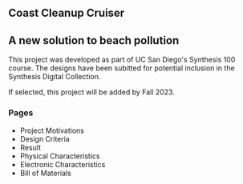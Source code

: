 
<h2> Coast Cleanup Cruiser </h2>
<h2> A new solution to beach pollution </h2> 
<p> 
This project was developed as part of UC San Diego's Synthesis 100 course. 
The designs have been subitted for potential inclusion in the Synthesis Digital Collection. </p>
<p> If selected, this project will be added by Fall 2023. </p> 
<h3> Pages </h3>
<ul>
    <li> Project Motivations </li> 
    <li> Design Criteria </li> 
    <li> Result </li> 
    <li> Physical Characteristics </li> 
    <li> Electronic Characteristics </li> 
    <li> Bill of Materials </li> 
</ul>
